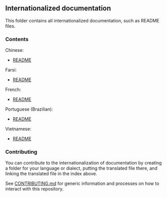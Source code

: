 Internationalized documentation
--------------------------------

This folder contains all internationalized documentation, such as README files.

### Contents

Chinese:

- [README](zh_CN/README.md)

Farsi:

- [README](fa_IR/README.md)

French:

- [README](fr/README.md)

Portuguese (Brazilian):

- [README](pt_BR/README.md)

Vietnamese:

- [README](vi_VN/README.md)

### Contributing

You can contribute to the internationalization of documentation by creating a
folder for your language or dialect, putting the translated file there, and
linking the translated file in the index above.

See [CONTRIBUTING.md](../../CONTRIBUTING.md) for generic information and
processes on how to interact with this repository.
